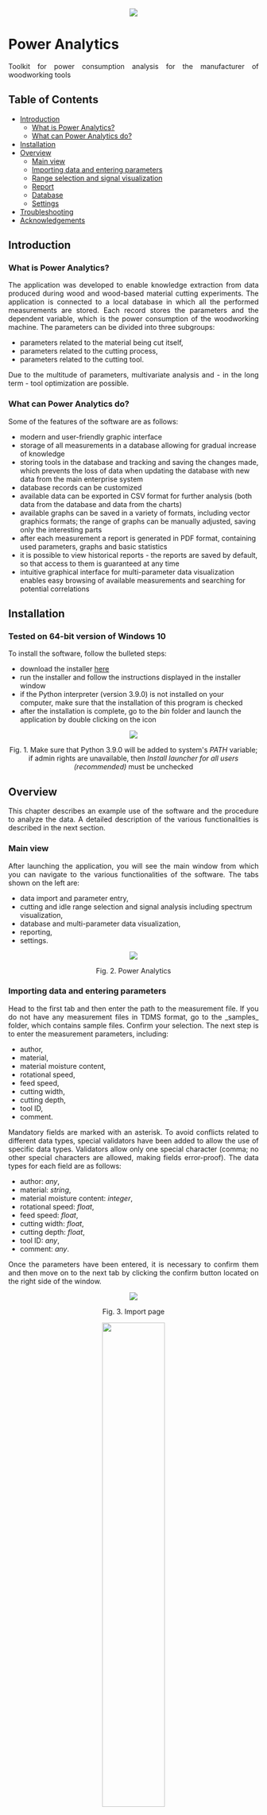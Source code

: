 <br/>
<p align="center"> 
  <img src="images/header.png">
</p>

# Power Analytics

<p align="justify">
Toolkit for power consumption analysis for the manufacturer of woodworking tools
</p>

## Table of Contents

- [Introduction](#introduction)
  - [What is Power Analytics?](#what-is-power-analytics)
  - [What can Power Analytics do?](#what-can-power-analytics-do)
- [Installation](#installation)
- [Overview](#overview)
  - [Main view](#main-view)
  - [Importing data and entering parameters](#importing-data-and-entering-parameters)
  - [Range selection and signal visualization](#range-selection-and-signal-visualization)
  - [Report](#report)
  - [Database](#database)
  - [Settings](#settings)
- [Troubleshooting](#troubleshooting)
- [Acknowledgements](#acknowledgements)

## Introduction

### What is Power Analytics?

<p align="justify">
The application was developed to enable knowledge extraction from data produced during wood and wood-based material cutting experiments. The application is connected to a local database in which all the performed measurements are stored. Each record stores the parameters and the dependent variable, which is the power consumption of the woodworking machine. The parameters can be divided into three subgroups:
</p>

- parameters related to the material being cut itself,
- parameters related to the cutting process,
- parameters related to the cutting tool.

<p align="justify">
Due to the multitude of parameters, multivariate analysis and - in the long term - tool optimization are possible.
</p>

### What can Power Analytics do?

<p align="justify">
Some of the features of the software are as follows:
</p>

- modern and user-friendly graphic interface
- storage of all measurements in a database allowing for gradual increase of knowledge
- storing tools in the database and tracking and saving the changes made, which prevents the loss of data when updating the database with new data from the main enterprise system
- database records can be customized
- available data can be exported in CSV format for further analysis (both data from the database and data from the charts)
- available graphs can be saved in a variety of formats, including vector graphics formats; the range of graphs can be manually adjusted, saving only the interesting parts
- after each measurement a report is generated in PDF format, containing used parameters, graphs and basic statistics
- it is possible to view historical reports - the reports are saved by default, so that access to them is guaranteed at any time
- intuitive graphical interface for multi-parameter data visualization enables easy browsing of available measurements and searching for potential correlations

## Installation

### Tested on 64-bit version of Windows 10

<p align="justify">
To install the software, follow the bulleted steps:
</p>

- download the installer [here](https://github.com/daniellechowicz/power-analytics/raw/main/Power%20Analytics.exe)
- run the installer and follow the instructions displayed in the installer window
- if the Python interpreter (version 3.9.0) is not installed on your computer, make sure that the installation of this program is checked
- after the installation is complete, go to the <i>bin</i> folder and launch the application by double clicking on the icon

<p align="center"> 
  <img src="images/path/python.png">
  <p align="center">
    Fig. 1. Make sure that Python 3.9.0 will be added to system's <i>PATH</i> variable; if admin rights are unavailable, then <i>Install launcher for all users (recommended)</i> must be unchecked
  </p>
</p>

## Overview

<p align="justify"> 
This chapter describes an example use of the software and the procedure to analyze the data. A detailed description of the various functionalities is described in the next section.
</p>

### Main view

<p align="justify">
After launching the application, you will see the main window from which you can navigate to the various functionalities of the software. The tabs shown on the left are:
</p>

- data import and parameter entry,
- cutting and idle range selection and signal analysis including spectrum visualization,
- database and multi-parameter data visualization,
- reporting,
- settings.

<p align="center"> 
  <img src="images/gif/main.gif">
  <p align="center">
    Fig. 2. Power Analytics
  </p>
</p>

### Importing data and entering parameters

<p align="justify">
Head to the first tab and then enter the path to the measurement file. If you do not have any measurement files in TDMS format, go to the _samples_ folder, which contains sample files. Confirm your selection. The next step is to enter the measurement parameters, including:
</p>

- author,
- material,
- material moisture content,
- rotational speed,
- feed speed,
- cutting width,
- cutting depth,
- tool ID,
- comment.

<p align="justify">
Mandatory fields are marked with an asterisk. To avoid conflicts related to different data types, special validators have been added to allow the use of specific data types. Validators allow only one special character (comma; no other special characters are allowed, making fields error-proof). The data types for each field are as follows:
</p>

- author: <i>any</i>,
- material: <i>string</i>,
- material moisture content: <i>integer</i>,
- rotational speed: <i>float</i>,
- feed speed: <i>float</i>,
- cutting width: <i>float</i>,
- cutting depth: <i>float</i>,
- tool ID: <i>any</i>,
- comment: <i>any</i>.

<p align="justify"> 
Once the parameters have been entered, it is necessary to confirm them and then move on to the next tab by clicking the confirm button located on the right side of the window.
</p>

<p align="center"> 
  <img src="images/import.png">
  <p align="center">
    Fig. 3. Import page
  </p>
</p>

<p align="center"> 
  <img src="images/parameters.png" width="50%">
  <p align="center">
    Fig. 4. Parameters widget
  </p>
</p>

<p align="justify">
Since many of the parameters are categorical variables, it was necessary to limit the choices (due to the functionality described later in the documentation, which is multiparameter visualization). This includes material, cutting direction, and tool ID. 
</p>

<p align="justify">
The material must first be defined by going to the next window by pressing the <i>Bearbeiten</i> button. By default the software uses capital letters, so the font does not play an important role. After adding material, reset parameters window to refresh database with available materials. When you want to remove some material from the database, open again the window, enter the name of the material you want to remove and then press the <i>Löschen</i> button.
</p>

<p align="center"> 
  <img src="images/edit_materials.png" width="50%">
  <p align="center">
    Fig. 5. Edit materials widget
  </p>
</p>

### Range selection and signal visualization

<p align="justify"> 
The next step required for a correct analysis is to mark the idle and cutting ranges. The main widget consists of three smaller charts. The first chart corresponds to the chart that is used to select the cutting and idle ranges. The second chart corresponds to the idle process, and the third chart, located at the bottom, corresponds to cutting. The graphs are responsive and update as the user makes changes.
</p>

<p align="justify"> 
The green rectangle is for cutting and the red rectangle is for idle process. The rectangles can be moved and stretched as desired. If a range outside the signal is selected, the indexes are assigned accordingly depending on the position of the rectangle (there is an appropriate function that takes care of validating the selected ranges and, in case of incorrect ranges, adjusts them accordingly to the analyzed signal).
</p>

<p align="justify"> 
Check or uncheck the checkbox next to the button, depending on your intention for the analysis. If the checkbox is unchecked, the data will not be added to the database, but you can still generate a report. Once you have made your selection, confirm it by clicking on the button below the graphs.
</p>

<p align="justify"> 
After confirming, a report is generated in the background and you are taken to the next view which is a visualization of the filtered signal. Two more views are available: the raw data visualization and the visualization of the signal transformed to the frequency domain.
</p>

<p align="justify"> 
<b>Tip I:</b> you can zoom in and out by holding down the right mouse button and moving the mouse up and down (increase or decrease the amplitude, respectively) or right and left (increase or decrease the range of the visible window, respectively).
</p>

<p align="justify"> 
<b>Tip II:</b> by pressing the right mouse button on the chart, additional options appear that may be useful to you. The options are as follows:
</p>

- <i>View All</i>
- <i>X Axis</i>
- <i>Y Axis</i>
- <i>Mouse Mode</i>
  - <i>3 Button</i>
  - <i>1 Button</i>
- <i>Plot Options</i>
  - <i>Transforms</i>
    - <i>Power Spectrum (FFT)</i>
    - <i>Log X</i>
    - <i>Log Y</i>
    - <i>dy/dx</i>
    - <i>Y vs. Y'</i>
  - <i>Downsample</i>
  - <i>Average</i>
  - <i>Alpha</i>
  - <i>Grid</i>
  - <i>Points</i>
- <i>Export</i>

<p align="center"> 
  <img src="images/range_selection.png">
  <p align="center">
    Fig. 6. Range selection
  </p>
</p>

<p align="center"> 
  <img src="images/moving_average.png">
  <p align="center">
    Fig. 7. Signal visualization: green - raw data, black - moving average
  </p>
</p>

<p align="center"> 
  <img src="images/raw.png">
  <p align="center">
    Fig. 8. Raw signal visualization
  </p>
</p>

<p align="center"> 
  <img src="images/spectrum.png">
  <p align="center">
    Fig. 9. Spectrum visualization
  </p>
</p>

<p align="center"> 
  <img src="images/export.png" width="50%">
  <p align="center">
    Fig. 10. Export window - both numerical data and graphs in various formats can be exported
  </p>
</p>

### Report

<p align="justify"> 
The software has the functionality of generating reports.Reports are generated automatically (saved in the project folder for later use to open historical reports directly from the database), as well as on user request with saving in a defined folder (appropriate icon in the left sidebar). A sample auto-generated report is shown below.
</p>

<p align="center">
  <img src="images/report_1.png">
  <img src="images/report_2.png">
  <p align="center">
    Fig. 11. Sample auto-generated report
  </p>
</p>

### Database

<p align="justify"> 
Database related functionality is also available to the user. There are three databases in which the following parameters are stored:
</p>

- metadata
  - measurement ID
  - author
  - measurement date
  - material
  - moisture content [%]
  - cutting direction
  - rotational speed [U/min]
  - feed speed [m/min]
  - feed per tooth [mm]
  - cutting speed [m/s]
  - cutting width [mm]
  - cutting depth [mm]
  - mean chip thickness [mm]
  - mean chip length [mm]
  - tool ID
  - classification number
  - strategic business unit
  - tool diameter [mm]
  - tool cutting width [mm]
  - bore diameter [mm]
  - number of wings
  - total number of wings
  - cutting material
  - cutting material quality
  - body material
  - maximum rotational speed [U/min]
  - optimum rotational speed [U/min]
  - rake angle [°]
  - shear angle [°]
  - comments
- statistics
  - idle
    - maximum power consumption [kW]
    - minimum power consumption [kW]
    - median power consumption [kW]
    - mean power consumption [kW]
    - standard deviation of power consumption [kW]
  - cutting
    - maximum power consumption [kW]
    - minimum power consumption [kW]
    - median power consumption [kW]
    - mean power consumption [kW]
    - standard deviation of power consumption [kW]
  - cutting (no idle)
    - mean power consumption [kW]
- materials
  - material ID
  - material

<p align="justify"> 
The first two databases (i.e. <i>metadata</i> and <i>statistics</i>) can be seen in the window under <i>Datenbank</i>. The third database (i.e. <i>materials</i>) is only used in the parameters window.
</p>

<p align="justify"> 
Navigating to the database window displays all the records available in the database. The records can be edited by pressing the <i>Bearbeiten</i> button, or exported in CSV format for further analysis by pressing the <i>Speichern als CSV</i> button. In order to edit a record, it is necessary to enter the ID number of the measurement, as well as to indicate the field you want to edit and to enter a new value. It is also possible to view old reports, which are stored in the folder <i>reports</i> in the project path. To view a report, press the record index on the left.
</p>

<p align="justify"> 
Below is a sample line from the CSV file that resulted from exporting the database:
</p>

```
measurement_id,author,measurement_date,material,moisture_content,cutting_direction,rotational_speed,feed_speed,feed_per_tooth,cutting_speed,cutting_width,cutting_depth,shear_angle,mean_chip_thickness,mean_chip_length,tool_id,classification_number,strategic_business_unit,tool_diameter,tool_cutting_width,bore_diameter,no_of_wings,total_no_of_wings,cutting_material,cutting_material_quality,body_material,n_max,n_opt,rake_angle,comments,report_name,min_idle,max_idle,mean_idle,median_idle,std_idle,min_cutting,max_cutting,mean_cutting,median_cutting,std_cutting,mean_cutting_no_idle
1,NICHT DEFINIERT,29-06-2021 11:07,FAGUS SYLVATICA,0,GEGENLAUF,11575.0,13.9,0.4,75.8,50.0,2.0,90.0,0.051,15.82,L 0000024687 000000 DE 01,WW 230 1,120,125.0,35.0,30.0,3,4,HW,NaN,ST,0.0,0.0,50.0,Keine Kommentare,Report 29-06-2021.pdf,0.16,5.38,2.18,2.1,0.743,1.11,7.14,3.55,3.42,1.014,1.37
```

<p align="center">
  <img src="images/database.png">
  <p align="center">
    Fig. 12. Database
  </p>
</p>

<p align="center">
  <img src="images/edit_database.png" width="50%">
  <p align="center">
    Fig. 13. Database edit
  </p>
</p>

### Multiparameter visualization

<p align="justify"> 
Within the visualization, it is possible to extract knowledge quickly and easily from the data collected in the database. At the bottom of the screen are buttons that are designed in the style of a coordinate system. Categorical variables are placed on the Y axis of the imaginary coordinate system and numerical variables are placed on the X axis. The categorical variables include: 
</p>

- material
- cutting direction
- cutting material
- tool body material

<p align="justify"> 
The numerical variables, on the other hand, include:
</p>

- rotational speed
- feed speed
- feed per tooth
- cutting speed
- cutting width
- cutting depth
- shear angle
- tool diameter
- tool cutting width
- number of wings
- total number of wings
- rake angle
- bore diameter

<p align="justify">
By pressing a given button, the corresponding visualization (according to an imaginary coordinate system) will be displayed.
</p>

<p align="justify">
In the upper right corner of the window you can also see the parameters, which are divided into three groups: material, process and tool. These parameters are taken when entering data in the parameters window. If you want to relate the visualization to other parameters, go to the parameters window and enter different data.
</p>

<p align="justify">
The graph shows all data that matches the parameters entered, as well as the last measurement (always in cyan). As a result of the presence of the last measurement on the graph, you can quickly see how the tool under test performs in relation to other tools.
</p>

<p align="center">
  <img src="images/visualization.png">
  <p align="center">
    Fig. 14. Multiparameter visualization
  </p>
</p>

### Tools

<p align="justify">
Tool-related functionalities allow you to add, edit, and display tools available in the database. The procedures for editing and adding tools are easy to understand, just follow the instructions displayed in the appropriate windows.
</p>

<p align="justify">
Tools are stored in a text file in CSV format. The reason for this was that the customer is unable to provide access to the database, and the only format they can export the data in is CSV format. The customer also wanted that if the CSV file was substituted, all changes that would be made over time would be saved. Therefore, when swapping files, it is necessary to do so through the software function <i>Update</i> located under the <i>Einstellungen</i> tab.
</p>

<p align="justify">
<b>Note I:</b> the columns of the <i>tools.csv</i> must look as follows:
</p>

```
Identnummer;Klassifizierungsnummer;SGE;D;SB;BO;Z;ZGE;QUALITAT;COD;TKQ;NMAX;NOPT;SW;AW
```

<p align="justify">
<b>Note II</b>: remember to avoid special characters inside headers.
</p>

<p align="center">
  <img src="images/edit.png" width="50%">
  <p align="center">
    Fig. 15. Editing tools available in the database
  </p>
</p>

<p align="center">
  <img src="images/add.png" width="50%">
  <p align="center">
    Fig. 16. Adding a new tool
  </p>
</p>

<p align="center">
  <img src="images/show_all.png">
  <p align="center">
    Fig. 17. Overview of the tools available in the database
  </p>
</p>

## Settings

<p align="justify">
The user has access to some software settings. The settings can be accessed from the _Settings_ tab. The settings that can be changed are as follows:
</p>

1. channel name - the name that is given to the measurement file channel name when it is saved (avoid special characters)
2. sampling frequency - the sampling frequency used during the measurement specified in Hz
3. resampling factor - the factor by which the number of samples will be reduced (e.g. for a resampling factor of 10, the original number of samples of 1 MS will be 1 kS)
4. window size - the number of samples from which the moving average is calculated (the larger the window size, the less sensitive to noise and the more generalized the result)
5. idle start index - the default setting for the first measured value of the idle
6. idle stop index - the default setting for the last measured value of the idle
7. cutting start index - the default setting for the first measured value of the cutting
8. cutting stop index - the default setting for the last measured value of the cutting
9. CSV tools filename - the name of the CSV file that will contain the description of the tool parameters

<p align="justify">
<b>Note:</b> every time you change the settings, be sure to reset the app. This is the only way to validate your changes.
</p>

<p align="center">
  <img src="images/settings.png" width="50%">
  <p align="center">
    Fig. 18. Settings
  </p>
</p>

## Troubleshooting

Error logs are saved in the _logs_ folder with the appropriate date. In case of any errors, please send the file to _d.lechowicz@wood-kplus.at_.

## Acknowledgements

The icons used in the software are property of _www.flaticon.com_.
